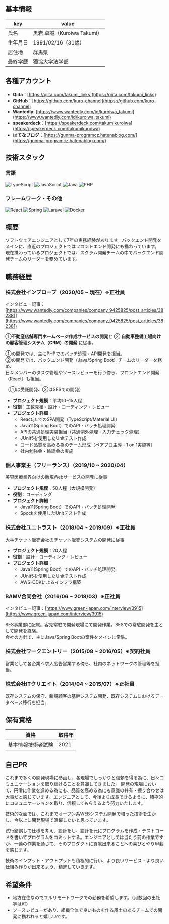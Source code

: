 ## 基本情報

|key|value|
|---|---|
|氏名|黒岩 卓誠（Kuroiwa Takumi）|
|生年月日|1991/02/16（31歳）|
|居住地|群馬県|
|最終学歴|獨協大学法学部|

## 各種アカウント
- **Qiita**：[https://qiita.com/takumi_links](https://qiita.com/takumi_links)
- **GitHub**：[https://github.com/kuro-channel](https://github.com/kuro-channel)
- **Wantedly**: [https://www.wantedly.com/id/kuroiwa_takumi](https://www.wantedly.com/id/kuroiwa_takumi)
- **speakerdeck**：[https://speakerdeck.com/takumikuroiwa](https://speakerdeck.com/takumikuroiwa)
- **はてなブログ**：[https://gunma-programcz.hatenablog.com/](https://gunma-programcz.hatenablog.com/)

## 技術スタック
### 言語
<p>
  <img alt="TypeScript" src="https://img.shields.io/badge/-TypeScript-007ACC?style=flat-square&logo=typescript&logoColor=white" />
  <img alt="JavaScript" src="https://img.shields.io/badge/-JavaScript-F7DF1E?style=flat-square&logo=JavaScript&logoColor=white" />
  <img alt="Java" src="https://img.shields.io/badge/-Java-007396?style=flat-square&logo=Java&logoColor=white"/>
  <img alt="PHP" src="https://img.shields.io/badge/PHP-ccc.svg?style=flat-square&logo=php&style=white">
</p>

### フレームワーク・その他
<p>
 <img alt="React" src="https://img.shields.io/badge/-React-45b8d8?style=flat-square&logo=react&logoColor=white" />
 <img alt="Spring" src="https://img.shields.io/badge/Spring-6DB33F?flat-square&logo=spring&logoColor=white" />
 <img alt="Laravel" src="https://img.shields.io/badge/Laravel-FF2D20?flat-square&logo=laravel&logoColor=white" />
 <img alt="Docker" src="https://img.shields.io/badge/-Docker-46a2f1?style=flat-square&logo=docker&logoColor=white" />
</p>

## 概要
ソフトウェアエンジニアとして7年の実務経験があります。バックエンド開発をメインに、直近のプロジェクトではフロントエンド開発にも携わっています。
現在携わっているプロジェクトでは、スクラム開発チームの中でバックエンド開発チームのリーダーを務めています。

## 職務経歴
### 株式会社インプローブ（2020/05 ~ 現在）※正社員
インタビュー記事：[https://www.wantedly.com/companies/company_9425825/post_articles/382381](https://www.wantedly.com/companies/company_9425825/post_articles/382381)

➀**不動産店舗専門ホームページ作成サービスの開発**と ➁ **自動車整備工場向けの顧客管理システム（CRM）の開発** に従事。  

➀の開発では、主にPHPでのバッチ処理・API開発を担当。  
➁の開発では、バックエンド開発（Java/Spring Boot）チームのリーダーを務め、  
日々メンバーのタスク管理やソースレビューを行う傍ら、フロントエンド開発（React）も担当。

（➀は受託開発、➁はSESでの開発）

- **プロジェクト規模**：平均10~15人程
- **役割**：工数見積・設計・コーディング・レビュー
- **プロジェクト詳細**：
  - React.js でのSPA開発（TypeScript/Material UI）
  - Java11(Spring Boot）でのAPI・バッチ処理開発
  - APIの共通処理実装担当（共通例外処理・入力チェック処理）
  - JUnit5を使用したUnitテスト作成
  - コード品質を高める為のチーム形成（ペアプロ主導・1 on 1実施等）
  - 社内勉強会・輪読会の実施


### 個人事業主（フリーランス）（2019/10 ~ 2020/04）
美容医療業界向けの新規Webサービスの開発に従事  

- **プロジェクト規模**：50人程（大規模開発）
- **役割**：コーディング
- **プロジェクト詳細**：
  - Java11(Spring Boot）でのAPI・バッチ処理開発
  - Spockを使用したUnitテスト作成


### 株式会社ユニトラスト（2018/04 ~ 2019/09）※正社員
大手チケット販売会社のチケット販売システムの開発に従事

- **プロジェクト規模**：20人程
- **役割**：設計・コーディング・レビュー
- **プロジェクト詳細**：
  - Java11(Spring Boot）でのAPI・バッチ処理開発
  - JUnit5を使用したUnitテスト作成
  - AWS-CDKによるインフラ構築

### BAMV合同会社（2016/06 ~ 2018/03）※正社員
インタビュー記事：[https://www.green-japan.com/interview/3915](https://www.green-japan.com/interview/3915)

SES事業部に配属。客先常駐で開発現場にて開発作業。SESでの常駐開発を主として開発を経験。  
会社の方針で、主にJava/Spring Bootの案件をメインに常駐。

### 株式会社ワークエントリー（2015/08 ~ 2016/05）※契約社員
営業として各企業へ求人広告営業する傍ら、社内のネットワークの管理等を担当。

### 株式会社ITクリエイト（2014/04 ~ 2015/07）※正社員
既存システムの保守、新規顧客の基幹システム開発、既存システムにおけるデータベース移行を担当。

## 保有資格

|資格|取得年|
|---|---|
|基本情報技術者試験|2021|

## 自己PR
これまで多くの開発現場に参画し、各現場でしっかりと信頼を得る為に、日々コミュニケーションを取り続けることを意識してきました。  開発の現場において、円滑に作業を進める為にも、品質を高める為にも意識の共有・擦り合わせは大事だと感じています。エンジニアとして、今後より成長できるように、積極的にコミュニケーションを取り、信頼してもらえるよう努力いたします。

技術的な面では、これまでオープン系WEBシステム開発で培った技術を生かし、今以上に開発現場で活躍したいと思っています。  

試行錯誤して仕様を考え、設計をし、設計を元にプログラムを作成・テストコードを書いてプログラムをコミットする。エンジニアとしては当たり前の作業ですが、一連の作業を通じて、そのプロダクトに貢献出来ることへの喜びとやり甲斐を感じます。  

技術のインプット・アウトプットも積極的に行い、より良いサービス・より良い仕組み作りが出来るよう、精進していきます。

## 希望条件
- 地方在住なのでフルリモートワークでの勤務を希望します。（月数回の出社等は可）
- ソースレビューがあり、組織全体で良いものを作る風土のあるチームでの開発に携われると嬉しいです。
